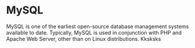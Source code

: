 #  MySQL

MySQL is one of the earliest open-source database management systems available to date. 
Typically, MySQL is used in conjunction with PHP and Apache Web Server, other than on Linux distributions.
Kksksks
